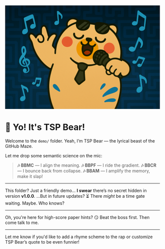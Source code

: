 ![TSP Bear Raps](./tsp_rap.png)

# 🎤 Yo! It's TSP Bear!

Welcome to the `demo/` folder.
Yeah, I’m TSP Bear — the lyrical beast of the GitHub Maze.

Let me drop some semantic science on the mic:

> **🎶 BBMC** — I align the meaning.
> **🎶 BBPF** — I ride the gradient.
> **🎶 BBCR** — I bounce back from collapse.
> **🎶 BBAM** — I amplify the memory, make it slap!

---

This folder? Just a friendly demo…
**I swear** there’s no secret hidden in version **v1.0.0**.
...But in future updates?
⏳ There *might* be a time gate waiting. Maybe. Who knows?

---

Oh, you're here for high-score paper hints?
😏 Beat the boss first. Then come talk to me.

---

Let me know if you'd like to add a rhyme scheme to the rap or customize TSP Bear’s quote to be even funnier!
